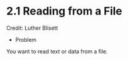 # 2.1 Reading from a File

Credit: Luther Blisett

* Problem

You want to read text or data from a file.
